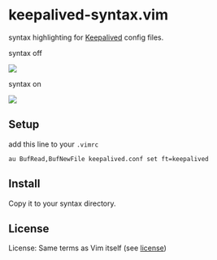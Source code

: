 # keepalived-syntax.vim

syntax highlighting for [Keepalived](http://www.keepalived.org/) config files.

syntax off

![](http://blog.glidenote.com/images2/2012/04/keepalived0.png)

syntax on

![](http://blog.glidenote.com/images2/2012/04/keepalived1.png)

## Setup

add this line to your `.vimrc`

    au BufRead,BufNewFile keepalived.conf set ft=keepalived

## Install

Copy it to your syntax directory.

## License

License: Same terms as Vim itself (see [license](http://vimdoc.sourceforge.net/htmldoc/uganda.html#license))
